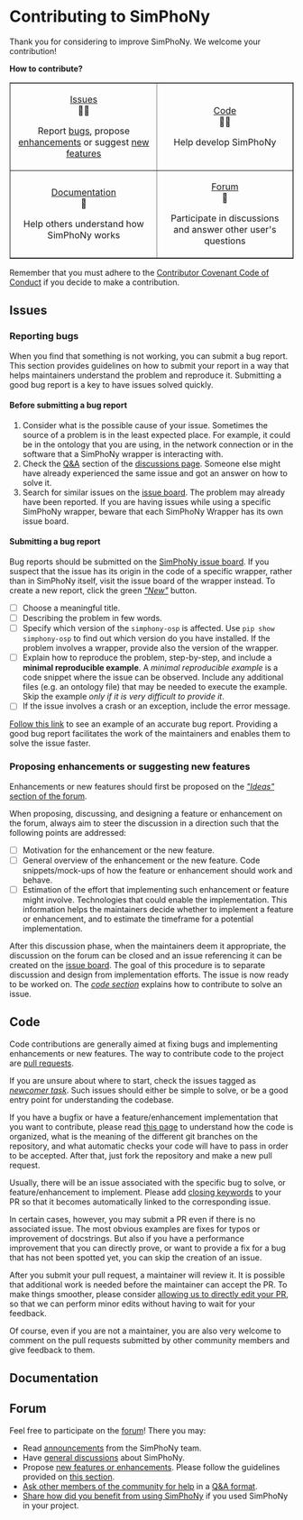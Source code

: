 # Contributing to SimPhoNy

Thank you for considering to improve SimPhoNy. We welcome your contribution!

**How to contribute?**
<div align="center">
  <table border="" cellpadding="10 px" cellspacing="5 px">
    <tbody>
      <tr>
        <td>
          <p align="center">
            <a href="#issues">Issues</a><br>
            🐛✨
          </p>
          <p align="center">
            Report <a href="#reporting-bugs">bugs</a>, propose <a href="#proposing-enhancements-or-suggesting-new-features">enhancements</a> or suggest <a href="#proposing-enhancements-or-suggesting-new-features">new features</a>
          </p>
        </td>
        <td>
          <p align="center">
            <a href="#code">Code</a><br>
            👨‍💻
          </p>
          <p align="center">
            Help develop SimPhoNy
          </p>
        </td>
      </tr>
      <tr>
        <td>
          <p align="center">
            <a href="https://github.com/simphony/docs">Documentation</a><br>
            📖
          </p>
          <p align="center">
            Help others understand how SimPhoNy works
          </p>
        </td>
        <td>
          <p align="center">
            <a href="#forum">Forum</a><br>
            💬
          </p>
          <p align="center">
            Participate in discussions and answer other user's questions
          </p>
        </td>
      </tr>
    </tbody>
  </table>
</div>

Remember that you must adhere to the [Contributor Covenant Code of Conduct](https://github.com/simphony/osp-core/blob/master/CODE_OF_CONDUCT.md) if you decide to make a contribution.

## Issues

### Reporting bugs

When you find that something is not working, you can submit a bug report. This section provides guidelines on how to submit your report in a way that helps maintainers understand the problem and reproduce it. Submitting a good bug report is a key to have issues solved quickly.

#### Before submitting a bug report

1. Consider what is the possible cause of your issue. Sometimes the source of a problem is in the least expected place. For example, it could be in the ontology that you are using, in the network connection or in the software that a SimPhoNy wrapper is interacting with.
2. Check the [Q&A](https://github.com/simphony/osp-core/discussions/categories/q-a) section of the [discussions page](https://github.com/simphony/osp-core/discussions). Someone else might have already experienced the same issue and got an answer on how to solve it.
3. Search for similar issues on the [issue board](https://github.com/simphony/osp-core/issues?q=is%3Aissue+sort%3Aupdated-desc+). The problem may already have been reported. If you are having issues while using a specific SimPhoNy wrapper, beware that each SimPhoNy Wrapper has its own issue board.

#### Submitting a bug report

Bug reports should be submitted on the [SimPhoNy issue board](https://github.com/simphony/osp-core/issues?q=is%3Aissue+sort%3Aupdated-desc+).  If you suspect that the issue has its origin in the code of a specific wrapper, rather than in SimPhoNy itself, visit the issue board of the wrapper instead. To create a new report, click the green [_"New"_](https://github.com/simphony/osp-core/issues/new/choose) button.

- [ ] Choose a meaningful title.
- [ ] Describing the problem in few words.
- [ ] Specify which version of the `simphony-osp` is affected. Use `pip show simphony-osp` to find out which version do you have installed. If the problem involves a wrapper, provide also the version of the wrapper.
- [ ] Explain how to reproduce the problem, step-by-step, and include a **minimal reproducible example**. A _minimal reproducible example_ is a code snippet where the issue can be observed. Include any additional files (e.g. an ontology file) that may be needed to execute the example. Skip the example _only if it is very difficult to provide it_.
- [ ] If the issue involves a crash or an exception, include the error message.

[Follow this link](https://github.com/simphony/osp-core/issues/740#issue-1107800007) to see an example of an accurate bug report. Providing a good bug report facilitates the work of the maintainers and enables them to solve the issue faster.

### Proposing enhancements or suggesting new features

Enhancements or new features should first be proposed on the [_"Ideas"_ section of the forum](https://github.com/simphony/osp-core/discussions/categories/ideas). 

When proposing, discussing, and designing a feature or enhancement on the forum, always aim to steer the discussion in a direction such that the following points are addressed:
- [ ] Motivation for the enhancement or the new feature.
- [ ] General overview of the enhancement or the new feature. Code snippets/mock-ups of how the feature or enhancement should work and behave.
- [ ] Estimation of the effort that implementing such enhancement or feature might involve. Technologies that could enable the implementation. This information helps the maintainers decide whether to implement a feature or enhancement, and to estimate the timeframe for a potential implementation.

After this discussion phase, when the maintainers deem it appropriate, the discussion on the forum can be closed and an issue referencing it can be created on the [issue board](https://github.com/simphony/osp-core/issues?q=is%3Aissue+sort%3Aupdated-desc+). The goal of this procedure is to separate discussion and design from implementation efforts. The issue is now ready to be worked on. The [_code section_](#Code) explains how to contribute to solve an issue.

## Code

Code contributions are generally aimed at fixing bugs and implementing enhancements or new features. The way to contribute code to the project are [pull requests](https://docs.github.com/en/pull-requests/collaborating-with-pull-requests/proposing-changes-to-your-work-with-pull-requests/about-pull-requests).

If you are unsure about where to start, check the issues tagged as [_newcomer task_](https://github.com/simphony/osp-core/issues?q=label%3A%22%F0%9F%91%A9%E2%80%8D%F0%9F%8E%93+newcomer+task%22+sort%3Acomments-desc). Such issues should either be simple to solve, or be a good entry point for understanding the codebase.

If you have a bugfix or have a feature/enhancement implementation that you want to contribute, please read [this page](https://simphony.readthedocs.io/en/latest/contribute.html) to understand how the code is organized, what is the meaning of the different git branches on the repository, and what automatic checks your code will have to pass in order to be accepted. After that, just fork the repository and make a new pull request.

Usually, there will be an issue associated with the specific bug to solve, or feature/enhancement to implement. Please add [closing keywords](https://docs.github.com/en/issues/tracking-your-work-with-issues/linking-a-pull-request-to-an-issue#linking-a-pull-request-to-an-issue-using-a-keyword) to your PR so that it becomes automatically linked to the corresponding issue.

In certain cases, however, you may submit a PR even if there is no associated issue. The most obvious examples are fixes for typos or improvement of docstrings. But also if you have a performance improvement that you can directly prove, or want to provide a fix for a bug that has not been spotted yet, you can skip the creation of an issue.

After you submit your pull request, a maintainer will review it. It is possible that additional work is needed before the maintainer can accept the PR. To make things smoother, please consider [allowing us to directly edit your PR](https://docs.github.com/en/pull-requests/collaborating-with-pull-requests/working-with-forks/allowing-changes-to-a-pull-request-branch-created-from-a-fork), so that we can perform minor edits without having to wait for your feedback.

Of course, even if you are not a maintainer, you are also very welcome to comment on the pull requests submitted by other community members and give feedback to them.

## Documentation


## Forum

Feel free to participate on the [forum](https://github.com/simphony/osp-core/discussions)! There you may:

- Read [announcements](https://github.com/simphony/osp-core/discussions/categories/announcements) from the SimPhoNy team.
- Have [general discussions](https://github.com/simphony/osp-core/discussions/categories/general) about SimPhoNy.
- Propose [new features or enhancements](https://github.com/simphony/osp-core/discussions/categories/ideas). Please follow the guidelines provided on [this section](#proposing-enhancements-or-suggesting-new-features).
- [Ask other members of the community for help](https://github.com/simphony/osp-core/discussions/categories/q-a) in a [Q&A format](https://en.wikipedia.org/wiki/Q%26A_software).
- [Share how did you benefit from using SimPhoNy](https://github.com/simphony/osp-core/discussions/categories/show-and-tell) if you used SimPhoNy in your project. 
